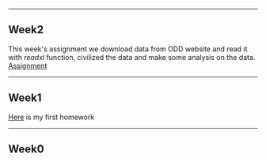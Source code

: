 ***
## Week2
This week's assignment we download data from ODD website and read it with *readxl* function, civilized the data and make some analysis on the data. 
[Assignment](AssignmentWeek2/AssignmentWeek2.html)

***
## Week1
 [Here](AssignmentWeek1/AssignmentWeek1.html) is my first homework

***
## Week0


